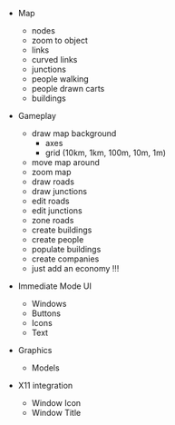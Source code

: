 - Map
  - nodes
  - zoom to object
  - links
  - curved links
  - junctions
  - people walking
  - people drawn carts
  - buildings

- Gameplay
  - draw map background
    - axes
    - grid (10km, 1km, 100m, 10m, 1m)
  - move map around
  - zoom map
  - draw roads
  - draw junctions
  - edit roads
  - edit junctions
  - zone roads
  - create buildings
  - create people
  - populate buildings
  - create companies
  - just add an economy !!!

- Immediate Mode UI
  - Windows
  - Buttons
  - Icons
  - Text

- Graphics
  - Models

- X11 integration
  - Window Icon
  - Window Title
